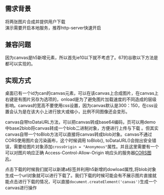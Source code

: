 ## 需求背景
将两张图片合成并提供用户下载       
演示需要开启本地服务，推荐http-server快速开启

## 兼容问题
因为canvas是h5新增元素，所以首先ie10以下就不考虑了。67的谷歌以下方法是都可以实现的。

## 实现方式
桌面已有一个id为can的canvas元素，可以在该canvas上合成图片，在canvas上右键是有图片另存为选项的，onload是为了避免图片加载速度的不同造成的层级影响。canvas的宽高不要使用css设置，因为canvas默认是300：150，在css设置会认为是在该大小上进行放大或缩小，比例不同图像还会变形。    


canvas自带toDataURL方法，可以把canvas转成base64编码，页可以用demo中base2blob将canvas转成一个blob二进制对象，方便进行上传与下载 。但其实canvas自带一个toBlob方法可以直接将canvas转成blob对象。canvas不通过CORS使用图片会污染画布，这个时候调用 toBlob(), toDataURL()会抛出安全错误，需要给图片对象添加`crossOrigin = "Anonymous"`属性。并且这里需要有一个可以对图片响应正确 Access-Control-Allow-Origin 响应头的服务器[CORS图片](https://developer.mozilla.org/zh-CN/docs/Web/HTML/CORS_enabled_image)。        
             


点击下载的时候我们就可以新建a标签并利用h5新增的dowload属性,将blob对象生成一个url对象就可以进行下载了。我们下载的时候可能会有不展示图片直接就能点击进行下载的情况，可以直接`document.createElement('canvas')`生成一个canvas进行操作                     
